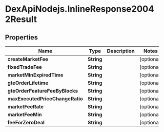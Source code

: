 # DexApiNodejs.InlineResponse20042Result

## Properties

Name | Type | Description | Notes
------------ | ------------- | ------------- | -------------
**createMarketFee** | **String** |  | [optional] 
**fixedTradeFee** | **String** |  | [optional] 
**marketMinExpiredTime** | **String** |  | [optional] 
**gteOrderLifetime** | **String** |  | [optional] 
**gteOrderFeatureFeeByBlocks** | **String** |  | [optional] 
**maxExecutedPriceChangeRatio** | **String** |  | [optional] 
**marketFeeRate** | **String** |  | [optional] 
**marketFeeMin** | **String** |  | [optional] 
**feeForZeroDeal** | **String** |  | [optional] 


